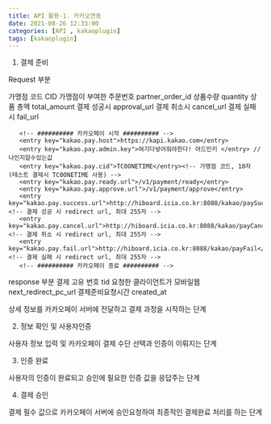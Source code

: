 ```yaml
---
title: API 활용-1. 카카오연동
date: 2021-08-26 12:33:00
categories: [API , kakaoplugin]
tags: [kakaoplugin]
---
```


1. 결제 준비

Request 부분

가맹점 코드 CID
가맹점이 부여한 주문번호 partner_order_id
상품수량 quantity
상품 총액 total_amount
결제 성공시 approval_url
결제 취소시 cancel_url
결제 실패시 fail_url

```
   <!-- ########## 카카오페이 시작 ########## -->
   <entry key="kakao.pay.host">https://kapi.kakao.com</entry>
   <entry key="kakao.pay.admin.key">여기다넣어줘야한다! 어드민키 </entry> //나인지알수있는값
   <entry key="kakao.pay.cid">TC0ONETIME</entry><!-- 가맹점 코드, 10자 (테스트 결제시 TC0ONETIME 사용) -->
   <entry key="kakao.pay.ready.url">/v1/payment/ready</entry>
   <entry key="kakao.pay.approve.url">/v1/payment/approve</entry>
   <entry key="kakao.pay.success.url">http://hiboard.icia.co.kr:8088/kakao/paySuccess</entry>  <!-- 결제 성공 시 redirect url, 최대 255자 -->
   <entry key="kakao.pay.cancel.url">http://hiboard.icia.co.kr:8088/kakao/payCancel</entry>    <!-- 결제 취소 시 redirect url, 최대 255자 -->
   <entry key="kakao.pay.fail.url">http://hiboard.icia.co.kr:8088/kakao/payFail</entry>        <!-- 결제 실패 시 redirect url, 최대 255자 -->
   <!-- ########## 카카오페이 종료 ########## -->   
```


response 부분
결제 고유 번호 tid
요청한 클라이언트가 모바일웹 next_redirect_pc_url
결제준비요청시간 created_at

상세 정보를 카카오페이 서버에 전달하고
결제 과정을 시작하는 단계

2. 정보 확인 및 사용자인증

사용자 정보 입력 및 카카오페이 
결제 수단 선택과 인증이 이뤄지는 단계


3. 인증 완료

사용자의 인증이 완료되고
승인에 필요한 인증 값을 응답주는 단계


4. 결제 승인

결제 필수 값으로 카카오페이 서버에 승인요청하여
최종적인 결제완료 처리를 하는 단계









